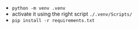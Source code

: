 
- `python -m venv .venv`
- activate it using the right script `./.venv/Scripts/` 
- `pip install -r requirements.txt`